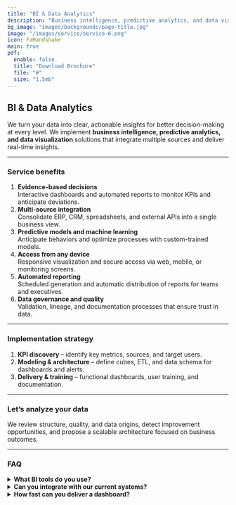 ```yaml
---
title: "BI & Data Analytics"
description: "Business intelligence, predictive analytics, and data visualization for better decisions."
bg_image: "images/backgrounds/page-title.jpg"
image: "/images/service/service-6.png"
icon: FaHandshake
main: true
pdf:
  enable: false
  title: "Download Brochure"
  file: "#"
  size: "1.5mb"
---
```

## BI & Data Analytics

We turn your data into clear, actionable insights for better decision-making at every level. We implement **business intelligence, predictive analytics, and data visualization** solutions that integrate multiple sources and deliver real-time insights.

---

### Service benefits

1. **Evidence-based decisions**  
   Interactive dashboards and automated reports to monitor KPIs and anticipate deviations.  
2. **Multi-source integration**  
   Consolidate ERP, CRM, spreadsheets, and external APIs into a single business view.  
3. **Predictive models and machine learning**  
   Anticipate behaviors and optimize processes with custom-trained models.  
4. **Access from any device**  
   Responsive visualization and secure access via web, mobile, or monitoring screens.  
5. **Automated reporting**  
   Scheduled generation and automatic distribution of reports for teams and executives.  
6. **Data governance and quality**  
   Validation, lineage, and documentation processes that ensure trust in data.

---

### Implementation strategy

1. **KPI discovery** – identify key metrics, sources, and target users.  
2. **Modeling & architecture** – define cubes, ETL, and data schema for dashboards and alerts.  
3. **Delivery & training** – functional dashboards, user training, and documentation.

---

### Let’s analyze your data

We review structure, quality, and data origins, detect improvement opportunities, and propose a scalable architecture focused on business outcomes.

---

### FAQ

<details>
<summary><strong>What BI tools do you use?</strong></summary>

Power BI, Qlik, Metabase, Apache Superset, and custom solutions in Python or R depending on context and budget.
</details>

<details>
<summary><strong>Can you integrate with our current systems?</strong></summary>

Yes. We integrate with SQL databases, REST APIs, Excel, Google Sheets, cloud services, and in-house tools.
</details>

<details>
<summary><strong>How fast can you deliver a dashboard?</strong></summary>

A basic dashboard using existing data can be live in 2–3 weeks. Larger projects with ETL, multiple sources, and advanced reports take 1–2 months.
</details>
